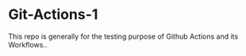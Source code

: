 # Git-Actions-1
This repo is generally for the testing purpose of Github Actions and its Workflows..
